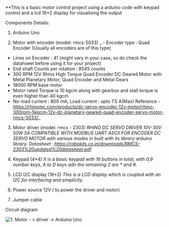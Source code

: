 **This is a basic motor control project using a arduino code with keypad control and a lcd 16*2 display for visualising the output

Components Details:

1. Arduino Uno

2. Motor with encoder (model: rmcs-5033)
_ - Encoder type : Quad Encoder (Usually all encoders are of this type)
 - Lines on Encoder : 41 (might vary in your case, so do check the datahseet before using it for your project)
 - End shaft Counts per rotation : 8545 counts
 - 300 RPM 12V Rhino High Torque Quad Encoder DC Geared Motor with Metal Planetary Motor, Quad Encoder and Metal Gears
 - 18000 RPM base motor
 - Motor rated Torque is 10 kgcm along with gearbox and stall torque is even higher than 40 kgcm.
 - No-load current : 800 mA, Load current : upto 7.5 A(Max) 
Reference - https://rhinomc.com/products/dc-servo-encoder-12v-motor/rhino-300rpm-5kgcm-12v-dc-planetary-geared-quad-encoder-servo-motor-rmcs-5033/_

3. Motor driver (model: rmcs - 2303)
_RHINO DC SERVO DRIVER 10V-30V 50W 5A COMPATIBLE WITH MODBUS UART ASCII FOR ENCODER DC SERVO MOTOR with various modes in built with its library arduino library.
Datasheet : https://robokits.co.in/downloads/RMCS-2303%20updated%20datasheet.pdf_

4. Keypad (4*4)
_It is a basic keypad with 16 buttons in total, with 0,9 number keys, A to D keys adn the remaining 2 are * and #._
5. LCD I2C display (16*2)
_This is a LCD display which is coupled with an I2C for interfacing and simplicity._

7. Power source 12V ( to power the driver and motor)
8. Jumper cable

Circuit diagram
             
![1. Motor - > driver -> Arduino Uno](https://github.com/raghvendra44/Angular-and-maunal-motor-keypad-control-with-display/blob/circuit_1.PNG?raw=true)




 
